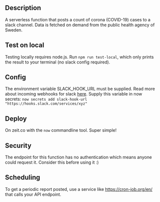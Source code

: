 ## Description
A serverless function that posts a count of corona (COVID-19) cases to a slack channel. Data is fetched on demand from the public health agency of Sweden.

## Test on local
Testing locally requires node.js. Run `npm run test-local`, which only prints the result to your terminal (no slack config required).

## Config
The environment variable SLACK_HOOK_URL must be supplied. Read more about incoming webhooks for slack [here](https://api.slack.com/messaging/webhooks).
Supply this variable in now secrets: `now secrets add slack-hook-url "https://hooks.slack.com/services/xyz"`

## Deploy
On zeit.co with the `now` commandline tool. Super simple!

## Security
The endpoint for this function has no authentication which means anyone could request it. Consider this before using it :)

## Scheduling
To get a periodic report posted, use a service like https://cron-job.org/en/ that calls your API endpoint.

